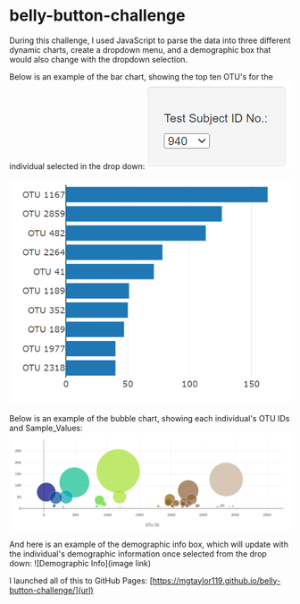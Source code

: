 # belly-button-challenge

During this challenge, I used JavaScript to parse the data into three different dynamic charts, create a dropdown menu, and a demographic box that would also change with the dropdown selection.

Below is an example of the bar chart, showing the top ten OTU's for the individual selected in the drop down:
![Drop Down](https://github.com/mgtaylor119/belly-button-challenge/blob/main/images/drop_down.png?raw=true)

![Bar Chart](https://github.com/mgtaylor119/belly-button-challenge/blob/main/images/bar_chart.png?raw=true)

Below is an example of the bubble chart, showing each individual's OTU IDs and Sample_Values:
![Bubble Chart](https://github.com/mgtaylor119/belly-button-challenge/blob/main/images/bubble__chart.png?raw=true)

And here is an example of the demographic info box, which will update with the individual's demographic information once selected from the drop down:
![Demographic Info](image link)

I launched all of this to GitHub Pages:
[https://mgtaylor119.github.io/belly-button-challenge/](url)
